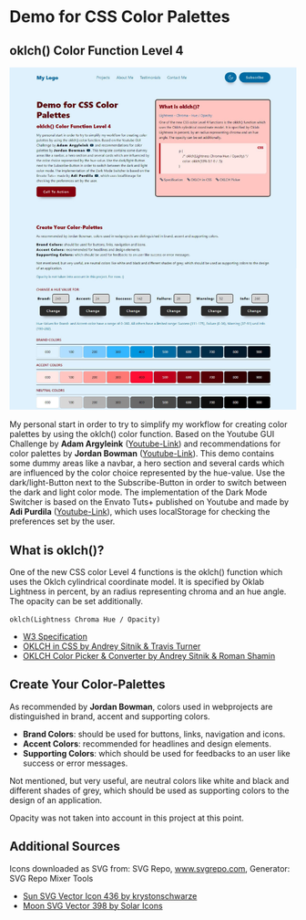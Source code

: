 
# Demo for CSS Color Palettes

## oklch() Color Function Level 4

<p align="center">
    <img src="./assets/oklch-app.jpg?raw=true" alt="Screenshot of the app">
</p>


My personal start in order to try to simplify my workflow for creating color palettes by using the oklch() color function. Based on the Youtube GUI Challenge by **Adam Argyleink** ([Youtube-Link](https://www.youtube.com/watch?v=6aCsAMgwnjE)) and recommendations for color palettes by **Jordan Bowman** ([Youtube-Link](https://www.youtube.com/watch?v=yYwEnLYT55c)). This demo contains some dummy areas like a navbar, a hero section and several cards which are influenced by the color choice represented by the hue-value.
Use the dark/light-Button next to the Subscribe-Button in order to switch between the dark and light color mode. The implementation of the Dark Mode Switcher is based on the Envato Tuts+ published on Youtube and made by **Adi Purdila** ([Youtube-Link](https://www.youtube.com/watch?v=Xk12JtYG8rw)),
which uses localStorage for checking the preferences set by the user.



## What is oklch()?

One of the new CSS color Level 4 functions is the oklch() function which uses the Oklch cylindrical coordinate model. It is specified by Oklab Lightness in percent, by an radius representing chroma and an hue angle. The opacity can be set additionally.

`oklch(Lightness Chroma Hue / Opacity)`

- [W3 Specification](https://www.w3.org/TR/css-color-4/#funcdef-oklch)
- [OKLCH in CSS by Andrey Sitnik & Travis Turner](https://evilmartians.com/chronicles/oklch-in-css-why-quit-rgb-hsl)
- [OKLCH Color Picker & Converter by Andrey Sitnik & Roman Shamin](https://oklch.com/#70,0.1,340,100)


## Create Your Color-Palettes

As recommended by **Jordan Bowman**, colors used in webprojects are distinguished in brand, accent and supporting colors.

- **Brand Colors**: should be used for buttons, links, navigation and icons.
- **Accent Colors**: recommended for headlines and design elements.
- **Supporting Colors**: which should be used for feedbacks to an user like success or error messages.

Not mentioned, but very useful, are neutral colors like white and black and different shades of grey, which should be used as supporting colors to the design of an application.

Opacity was not taken into account in this project at this point.

## Additional Sources

Icons downloaded as SVG from: SVG Repo, www.svgrepo.com, Generator: SVG Repo Mixer Tools

- [Sun SVG Vector Icon 436 by krystonschwarze](https://www.svgrepo.com/svg/511154/sun)
- [Moon SVG Vector 398 by Solar Icons](https://www.svgrepo.com/svg/523562/moon)
